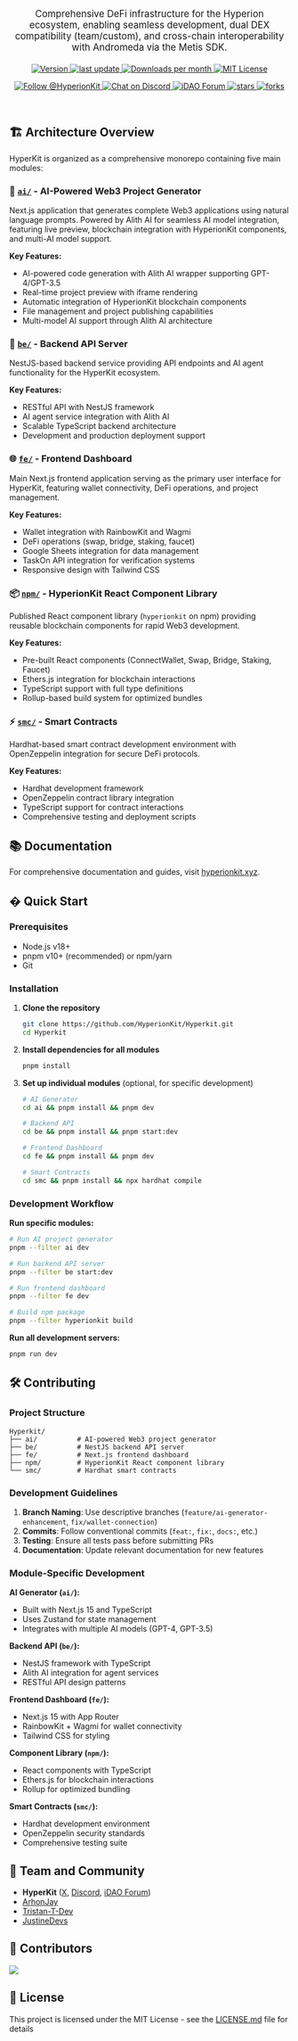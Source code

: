 <div align="center">

  <p style="font-size: 1.2em; max-width: 600px; margin: 0 auto 20px;">
    Comprehensive DeFi infrastructure for the Hyperion ecosystem, enabling seamless development, dual DEX compatibility (team/custom), and cross-chain interoperability with Andromeda via the Metis SDK.
  </p>

<p>
  <a href="https://www.npmjs.com/package/hyperionkit" target="_blank" rel="noopener noreferrer">
    <img src="https://img.shields.io/npm/v/hyperionkit?style=flat-square&color=0052FF" alt="Version" />
  </a>
  <a href="https://github.com/HyperionKit/Hyperkit">
    <img src="https://img.shields.io/github/last-commit/HyperionKit/Hyperkit?color=0052FF&style=flat-square" alt="last update" />
  </a>
  <a href="https://www.npmjs.com/package/hyperionkit" target="_blank" rel="noopener noreferrer">
    <img src="https://img.shields.io/npm/dm/hyperionkit?style=flat-square&color=0052FF" alt="Downloads per month" />
  </a>
  <a href="https://github.com/HyperionKit/Hyperkit/blob/master/LICENSE.md" target="_blank" rel="noopener noreferrer">
    <img src="https://img.shields.io/npm/l/hyperionkit?style=flat-square&color=0052FF" alt="MIT License" />
  </a>
</p>

<p>
  <a href="https://x.com/HyperionKit">
    <img src="https://img.shields.io/twitter/follow/HyperionKit.svg?style=social" alt="Follow @HyperionKit" />
  </a>
  <a href="https://discord.gg/invite/hyperionkit">
      <img src="https://img.shields.io/badge/Chat%20on-Discord-5865F2?style=flat-square&logo=discord&logoColor=white" alt="Chat on Discord" />
  </a>
  <a href="https://forum.ceg.vote/invites/nHJVeCMHSP">
      <img src="https://img.shields.io/badge/iDAO%20Forum-FF6B6B?style=flat-square&logo=discourse&logoColor=white" alt="iDAO Forum" />
  </a>
  <a href="https://github.com/HyperionKit/Hyperkit/stargazers">
    <img src="https://img.shields.io/github/stars/HyperionKit/Hyperkit" alt="stars" />
  </a>
  <a href="https://github.com/HyperionKit/Hyperkit/network/members">
    <img src="https://img.shields.io/github/forks/HyperionKit/Hyperkit" alt="forks" />
  </a>
</p>
</div>

<br />

## 🏗️ Architecture Overview

HyperKit is organized as a comprehensive monorepo containing five main modules:

### 🤖 [`ai/`](./ai) - AI-Powered Web3 Project Generator
Next.js application that generates complete Web3 applications using natural language prompts. Powered by Alith AI for seamless AI model integration, featuring live preview, blockchain integration with HyperionKit components, and multi-AI model support.

**Key Features:**
- AI-powered code generation with Alith AI wrapper supporting GPT-4/GPT-3.5
- Real-time project preview with iframe rendering
- Automatic integration of HyperionKit blockchain components
- File management and project publishing capabilities
- Multi-model AI support through Alith AI architecture

### 🔗 [`be/`](./be) - Backend API Server
NestJS-based backend service providing API endpoints and AI agent functionality for the HyperKit ecosystem.

**Key Features:**
- RESTful API with NestJS framework
- AI agent service integration with Alith AI
- Scalable TypeScript backend architecture
- Development and production deployment support

### 🌐 [`fe/`](./fe) - Frontend Dashboard
Main Next.js frontend application serving as the primary user interface for HyperKit, featuring wallet connectivity, DeFi operations, and project management.

**Key Features:**
- Wallet integration with RainbowKit and Wagmi
- DeFi operations (swap, bridge, staking, faucet)
- Google Sheets integration for data management
- TaskOn API integration for verification systems
- Responsive design with Tailwind CSS

### 📦 [`npm/`](./npm) - HyperionKit React Component Library
Published React component library (`hyperionkit` on npm) providing reusable blockchain components for rapid Web3 development.

**Key Features:**
- Pre-built React components (ConnectWallet, Swap, Bridge, Staking, Faucet)
- Ethers.js integration for blockchain interactions
- TypeScript support with full type definitions
- Rollup-based build system for optimized bundles

### ⚡ [`smc/`](./smc) - Smart Contracts
Hardhat-based smart contract development environment with OpenZeppelin integration for secure DeFi protocols.

**Key Features:**
- Hardhat development framework
- OpenZeppelin contract library integration
- TypeScript support for contract interactions
- Comprehensive testing and deployment scripts

## 📚 Documentation

For comprehensive documentation and guides, visit [hyperionkit.xyz](https://hyperkitdev.vercel.app/).

## � Quick Start

### Prerequisites
- Node.js v18+ 
- pnpm v10+ (recommended) or npm/yarn
- Git

### Installation

1. **Clone the repository**
   ```bash
   git clone https://github.com/HyperionKit/Hyperkit.git
   cd Hyperkit
   ```

2. **Install dependencies for all modules**
   ```bash
   pnpm install
   ```

3. **Set up individual modules** (optional, for specific development)
   ```bash
   # AI Generator
   cd ai && pnpm install && pnpm dev
   
   # Backend API
   cd be && pnpm install && pnpm start:dev
   
   # Frontend Dashboard  
   cd fe && pnpm install && pnpm dev
   
   # Smart Contracts
   cd smc && pnpm install && npx hardhat compile
   ```

### Development Workflow

**Run specific modules:**
```bash
# Run AI project generator
pnpm --filter ai dev

# Run backend API server
pnpm --filter be start:dev

# Run frontend dashboard
pnpm --filter fe dev

# Build npm package
pnpm --filter hyperionkit build
```

**Run all development servers:**
```bash
pnpm run dev
```

## 🛠️ Contributing

### Project Structure
```
Hyperkit/
├── ai/          # AI-powered Web3 project generator
├── be/          # NestJS backend API server  
├── fe/          # Next.js frontend dashboard
├── npm/         # HyperionKit React component library
└── smc/         # Hardhat smart contracts
```

### Development Guidelines

1. **Branch Naming**: Use descriptive branches (`feature/ai-generator-enhancement`, `fix/wallet-connection`)
2. **Commits**: Follow conventional commits (`feat:`, `fix:`, `docs:`, etc.)
3. **Testing**: Ensure all tests pass before submitting PRs
4. **Documentation**: Update relevant documentation for new features

### Module-Specific Development

**AI Generator (`ai/`):**
- Built with Next.js 15 and TypeScript
- Uses Zustand for state management
- Integrates with multiple AI models (GPT-4, GPT-3.5)

**Backend API (`be/`):**
- NestJS framework with TypeScript
- Alith AI integration for agent services
- RESTful API design patterns

**Frontend Dashboard (`fe/`):**
- Next.js 15 with App Router
- RainbowKit + Wagmi for wallet connectivity
- Tailwind CSS for styling

**Component Library (`npm/`):**
- React components with TypeScript
- Ethers.js for blockchain interactions
- Rollup for optimized bundling

**Smart Contracts (`smc/`):**
- Hardhat development environment
- OpenZeppelin security standards
- Comprehensive testing suite

## 🌁 Team and Community

- **HyperKit** ([X](https://x.com/HyperionKit), [Discord](https://discord.gg/invite/hyperionkit), [iDAO Forum](https://forum.ceg.vote/invites/nHJVeCMHSP))
- [ArhonJay](https://github.com/ArhonJay) 
- [Tristan-T-Dev](https://github.com/Tristan-T-Dev)
- [JustineDevs](https://github.com/JustineDevs)

## 💫 Contributors

<a href="https://github.com/HyperionKit/Hyperkit/graphs/contributors">
  <img src="https://contrib.rocks/image?repo=HyperionKit/Hyperkit" />
</a>

## 🌊 License

This project is licensed under the MIT License - see the [LICENSE.md](./LICENSE.md) file for details
